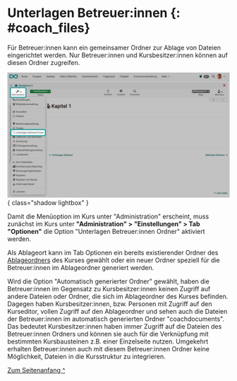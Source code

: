 # Unterlagen Betreuer:innen {: #coach_files}


Für Betreuer:innen kann ein gemeinsamer Ordner zur Ablage von Dateien eingerichtet werden. Nur Betreuer:innen und Kursbesitzer:innen können auf diesen Ordner zugreifen.

![course_coach_files_v1_de.png](assets/course_coach_files_v1_de.png){ class="shadow lightbox" }


Damit die Menüoption im Kurs unter "Administration" erscheint, muss zunächst im Kurs unter **"Administration" > "Einstellungen" > Tab "Optionen"** die Option "Unterlagen Betreuer:innen Ordner" aktiviert werden.

Als Ablageort kann im Tab Optionen ein bereits existierender Ordner des  
[Ablageordners](Storage_folder.de.md) des Kurses gewählt oder ein neuer Ordner speziell für die Betreuer:innen im Ablageordner generiert werden. 

Wird die Option "Automatisch generierter Ordner" gewählt, haben die Betreuer:innen im Gegensatz zu Kursbesitzer:innen keinen Zugriff auf andere Dateien oder Ordner, die sich im Ablageordner des Kurses befinden. Dagegen haben Kursbesitzer:innen, bzw. Personen mit Zugriff auf den Kurseditor, vollen Zugriff auf den Ablageordner und sehen auch die Dateien der Betreuer:innen im automatisch generierten Ordner "coachdocuments". Das bedeutet Kursbesitzer:innen haben immer Zugriff auf die Dateien des Betreuer:innen Ordners und können sie auch für die Verknüpfung mit bestimmten Kursbausteinen z.B. einer Einzelseite nutzen. Umgekehrt erhalten Betreuer:innen auch mit diesem Betreuer:innen Ordner keine Möglichkeit, Dateien in die Kursstruktur zu integrieren.


[Zum Seitenanfang ^](#coach_files)